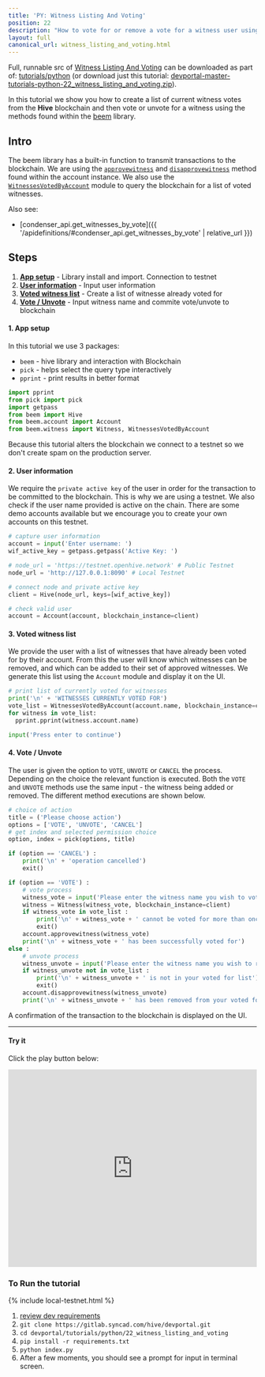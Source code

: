 ```yaml
---
title: 'PY: Witness Listing And Voting'
position: 22
description: "How to vote for or remove a vote for a witness user using Python."
layout: full
canonical_url: witness_listing_and_voting.html
---
```

Full, runnable src of [Witness Listing And Voting](https://gitlab.syncad.com/hive/devportal/-/tree/master/tutorials/python/22_witness_listing_and_voting) can be downloaded as part of: [tutorials/python](https://gitlab.syncad.com/hive/devportal/-/tree/master/tutorials/python) (or download just this tutorial: [devportal-master-tutorials-python-22_witness_listing_and_voting.zip](https://gitlab.syncad.com/hive/devportal/-/archive/master/devportal-master.zip?path=tutorials/python/22_witness_listing_and_voting)).

In this tutorial we show you how to create a list of current witness votes from the **Hive** blockchain and then vote or unvote for a witness using the methods found within the [beem](https://github.com/holgern/beem) library.

## Intro

The beem library has a built-in function to transmit transactions to the blockchain.  We are using the [`approvewitness`](https://beem.readthedocs.io/en/latest/beem.account.html#beem.account.Account.approvewitness) and [`disapprovewitness`](https://beem.readthedocs.io/en/latest/beem.account.html#beem.account.Account.disapprovewitness) method found within the account instance.  We also use the [`WitnessesVotedByAccount`](https://beem.readthedocs.io/en/latest/beem.witness.html#beem.witness.WitnessesVotedByAccount) module to query the blockchain for a list of voted witnesses.

Also see:
* [condenser_api.get_witnesses_by_vote]({{ '/apidefinitions/#condenser_api.get_witnesses_by_vote' | relative_url }})

## Steps

1. [**App setup**](#setup) - Library install and import. Connection to testnet
1. [**User information**](#userinfo) - Input user information
1. [**Voted witness list**](#list) - Create a list of witnesse already voted for
1. [**Vote / Unvote**](#commit) - Input witness name and commite vote/unvote to blockchain

#### 1. App setup <a name="setup"></a>

In this tutorial we use 3 packages:

- `beem` - hive library and interaction with Blockchain
- `pick` - helps select the query type interactively
- `pprint` - print results in better format

```python
import pprint
from pick import pick
import getpass
from beem import Hive
from beem.account import Account
from beem.witness import Witness, WitnessesVotedByAccount
```

Because this tutorial alters the blockchain we connect to a testnet so we don't create spam on the production server.

#### 2. User information<a name="userinfo"></a>

We require the `private active key` of the user in order for the transaction to be committed to the blockchain.  This is why we are using a testnet.  We also check if the user name provided is active on the chain.  There are some demo accounts available but we encourage you to create your own accounts on this testnet.

```python
# capture user information
account = input('Enter username: ')
wif_active_key = getpass.getpass('Active Key: ')

# node_url = 'https://testnet.openhive.network' # Public Testnet
node_url = 'http://127.0.0.1:8090' # Local Testnet

# connect node and private active key
client = Hive(node_url, keys=[wif_active_key])

# check valid user
account = Account(account, blockchain_instance=client)
```

#### 3. Voted witness list <a name="list"></a>

We provide the user with a list of witnesses that have already been voted for by their account.  From this the user will know which witnesses can be removed, and which can be added to their set of approved witnesses.  We generate this list using the `Account` module and display it on the UI.

```python
# print list of currently voted for witnesses
print('\n' + 'WITNESSES CURRENTLY VOTED FOR')
vote_list = WitnessesVotedByAccount(account.name, blockchain_instance=client)
for witness in vote_list:
  pprint.pprint(witness.account.name)

input('Press enter to continue')
```

#### 4. Vote / Unvote <a name="commit"></a>

The user is given the option to `VOTE`, `UNVOTE` or `CANCEL` the process.  Depending on the choice the relevant function is executed.  Both the `VOTE` and `UNVOTE` methods use the same input - the witness being added or removed.  The different method executions are shown below.

```python
# choice of action
title = ('Please choose action')
options = ['VOTE', 'UNVOTE', 'CANCEL']
# get index and selected permission choice
option, index = pick(options, title)

if (option == 'CANCEL') :
    print('\n' + 'operation cancelled')
    exit()

if (option == 'VOTE') :
    # vote process
    witness_vote = input('Please enter the witness name you wish to vote for: ')
    witness = Witness(witness_vote, blockchain_instance=client)
    if witness_vote in vote_list :
        print('\n' + witness_vote + ' cannot be voted for more than once')
        exit()
    account.approvewitness(witness_vote)
    print('\n' + witness_vote + ' has been successfully voted for')
else :
    # unvote process
    witness_unvote = input('Please enter the witness name you wish to remove the vote from: ')
    if witness_unvote not in vote_list :
        print('\n' + witness_unvote + ' is not in your voted for list')
        exit()
    account.disapprovewitness(witness_unvote)
    print('\n' + witness_unvote + ' has been removed from your voted for list')
```

A confirmation of the transaction to the blockchain is displayed on the UI.

---

#### Try it

Click the play button below:

<iframe height="400px" width="100%" src="https://replit.com/@inertia186/py22witnesslistingandvoting?embed=1&output=1" scrolling="no" frameborder="no" allowtransparency="true" allowfullscreen="true" sandbox="allow-forms allow-pointer-lock allow-popups allow-same-origin allow-scripts allow-modals"></iframe>

### To Run the tutorial

{% include local-testnet.html %}

1. [review dev requirements](getting_started.html)
1. `git clone https://gitlab.syncad.com/hive/devportal.git`
1. `cd devportal/tutorials/python/22_witness_listing_and_voting`
1. `pip install -r requirements.txt`
1. `python index.py`
1. After a few moments, you should see a prompt for input in terminal screen.
